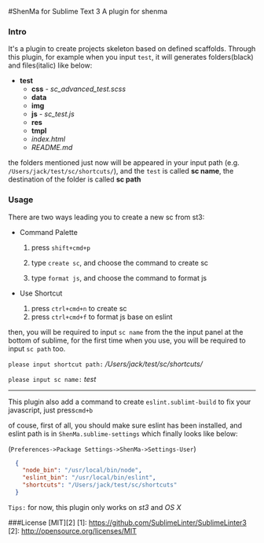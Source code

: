 #ShenMa for Sublime Text 3
A plugin for shenma

### Intro
It's a plugin to create projects skeleton based on defined scaffolds. Through this plugin, for example when you input `test`, it will generates folders(black) and files(italic) like below: 
* **test**
    - **css**
          - *sc_advanced_test.scss*
    - **data**
    - **img**
    - **js**
          - *sc_test.js*
    - **res**
    - **tmpl**
    - *index.html*
    - *README.md*

the folders mentioned just now  will be appeared in your input path  (e.g. `/Users/jack/test/sc/shortcuts/`), and the `test` is called **sc name**, the destination of the folder is called **sc path**

### Usage
There are two ways leading you to create a new sc from st3:
* Command Palette

    1. press `shift+cmd+p` 
    
    2. type `create sc`, and choose the command to create sc
    3. type `format js`, and choose the command to format js

* Use Shortcut

    1. press `ctrl+cmd+n` to create sc
    2. press `ctrl+cmd+f` to format js base on eslint

then, you will be required to input `sc name` from the the input panel at the bottom of sublime, for the first time when you use, you will be required to input `sc path` too.

`please input shortcut path:` */Users/jack/test/sc/shortcuts/*

`please input sc name:` *test*

---

This plugin also add a command to create `eslint.sublimt-build` to fix your javascript, just press`cmd+b`

of couse, first of all, you should make sure eslint has been installed, and eslint path is in `ShenMa.sublime-settings` which finally looks like below:

(`Preferences->Package Settings->ShenMa->Settings-User`)
```json
  {
    "node_bin": "/usr/local/bin/node",
    "eslint_bin": "/usr/local/bin/eslint",
    "shortcuts": "/Users/jack/test/sc/shortcuts"
  }

```

`Tips:` for now,  this plugin only works on *st3* and *OS X*

###License
[MIT][2]
[1]: https://github.com/SublimeLinter/SublimeLinter3
[2]: http://opensource.org/licenses/MIT

